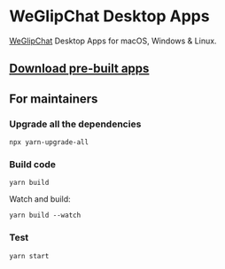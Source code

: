 # WeGlipChat Desktop Apps

[WeGlipChat](https://github.com/tylerlong/WeGlipChat) Desktop Apps for macOS, Windows & Linux.


## [Download pre-built apps](https://github.com/tylerlong/wgc-desktop/releases)


## For maintainers

### Upgrade all the dependencies

```
npx yarn-upgrade-all
```

### Build code

```
yarn build
```

Watch and build:

```
yarn build --watch
```

### Test

```
yarn start
```
